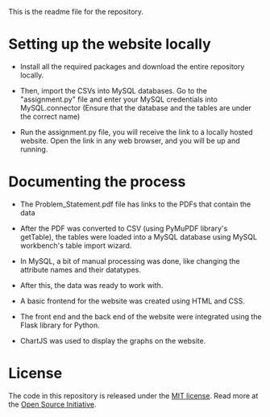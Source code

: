 This is the readme file for the repository.

# Setting up the website locally
* Install all the required packages and download the entire repository locally.

* Then, import the CSVs into MySQL databases. Go to the "assignment.py" file and enter your MySQL credentials into MySQL.connector (Ensure that the database and the tables are under the correct name)

* Run the assignment.py file, you will receive the link to a locally hosted website. Open the link in any web browser, and you will be up and running.


# Documenting the process
* The Problem_Statement.pdf file has links to the PDFs that contain the data

* After the PDF was converted to CSV (using PyMuPDF library's getTable), the tables were loaded into a MySQL database using MySQL workbench's table import wizard.

* In MySQL, a bit of manual processing was done, like changing the attribute names and their datatypes.

* After this, the data was ready to work with.

* A basic frontend for the website was created using HTML and CSS.

* The front end and the back end of the website were integrated using the Flask library for Python.

* ChartJS was used to display the graphs on the website.

# License
The code in this repository is released under the [MIT license](https://github.com/git/git-scm.com/blob/main/MIT-LICENSE.txt). Read more at the [Open Source Initiative](https://opensource.org/).
